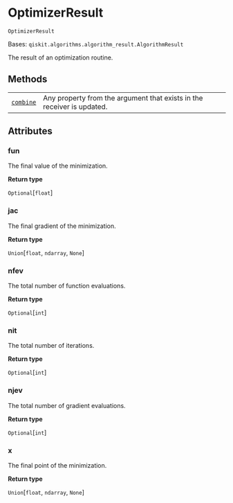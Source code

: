 # OptimizerResult

<span id="undefined" />

`OptimizerResult`

Bases: `qiskit.algorithms.algorithm_result.AlgorithmResult`

The result of an optimization routine.

## Methods

|                                                                                                                                                                               |                                                                        |
| ----------------------------------------------------------------------------------------------------------------------------------------------------------------------------- | ---------------------------------------------------------------------- |
| [`combine`](qiskit.algorithms.optimizers.OptimizerResult.combine#qiskit.algorithms.optimizers.OptimizerResult.combine "qiskit.algorithms.optimizers.OptimizerResult.combine") | Any property from the argument that exists in the receiver is updated. |

## Attributes

<span id="undefined" />

### fun

The final value of the minimization.

**Return type**

`Optional`\[`float`]

<span id="undefined" />

### jac

The final gradient of the minimization.

**Return type**

`Union`\[`float`, `ndarray`, `None`]

<span id="undefined" />

### nfev

The total number of function evaluations.

**Return type**

`Optional`\[`int`]

<span id="undefined" />

### nit

The total number of iterations.

**Return type**

`Optional`\[`int`]

<span id="undefined" />

### njev

The total number of gradient evaluations.

**Return type**

`Optional`\[`int`]

<span id="undefined" />

### x

The final point of the minimization.

**Return type**

`Union`\[`float`, `ndarray`, `None`]

